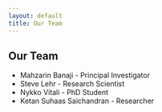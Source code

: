 ```yaml
---
layout: default
title: Our Team
---
```


## Our Team
- Mahzarin Banaji - Principal Investigator
- Steve Lehr - Research Scientist
- Nykko Vitali - PhD Student
- Ketan Suhaas Saichandran - Researcher